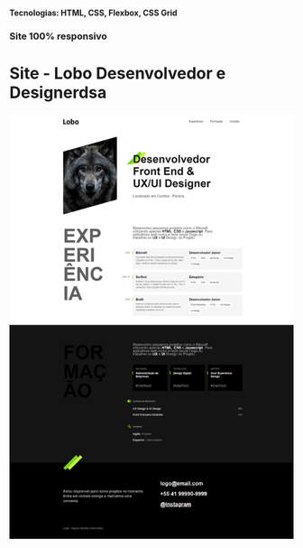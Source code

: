 <h4>Tecnologias: HTML, CSS, Flexbox, CSS Grid</h4>
<h3>Site 100% responsivo</h3>

# Site - Lobo Desenvolvedor e Designerdsa
<img src="https://github.com/dieegobs/Lobo---Desenvolvedor-e-Designer/blob/main/img/lobo.png?raw=true"/>

